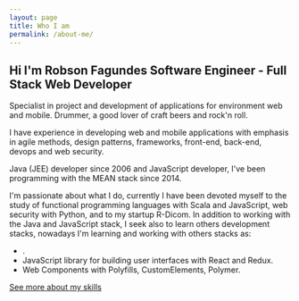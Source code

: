 ```yaml
---
layout: page
title: Who I am
permalink: /about-me/
---
```


Hi I'm Robson Fagundes Software Engineer - Full Stack Web Developer
---------------

Specialist in project and development of applications for environment web and mobile. Drummer, a good lover of craft beers and rock'n roll.

I have experience in developing web and mobile applications with emphasis in agile methods, design patterns, frameworks, front-end, back-end, devops and web security.  

Java (JEE) developer since 2006 and JavaScript developer, I've been programming with the MEAN stack since 2014.

I'm passionate about what I do, currently I have been devoted myself to the study of functional programming languages with Scala and JavaScript, web security with Python, and to my startup R-Dicom. 
In addition to working with the Java and JavaScript stack, I seek also to learn others development stacks, nowadays I'm learning and working with others stacks as:

 -   .
 -   JavaScript library for building user interfaces with React and Redux.
 -   Web Components with Polyfills, CustomElements, Polymer.


[See more about my skills](https://br.linkedin.com/in/robson-adão-fagundes-7b7a2216)  


